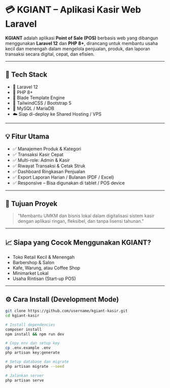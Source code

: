 # 💳 KGIANT – Aplikasi Kasir Web Laravel

**KGIANT** adalah aplikasi **Point of Sale (POS)** berbasis web yang dibangun menggunakan **Laravel 12** dan **PHP 8+**, dirancang untuk membantu usaha kecil dan menengah dalam mengelola penjualan, produk, dan laporan transaksi secara digital, cepat, dan efisien.

---

## 🔧 Tech Stack

-   🔴 Laravel 12
-   🐘 PHP 8+
-   🧩 Blade Template Engine
-   🎨 TailwindCSS / Bootstrap 5
-   💾 MySQL / MariaDB
-   ☁️ Siap di-deploy ke Shared Hosting / VPS

---

## 💡 Fitur Utama

-   ✅ Manajemen Produk & Kategori
-   ✅ Transaksi Kasir Cepat
-   ✅ Multi-role: Admin & Kasir
-   ✅ Riwayat Transaksi & Cetak Struk
-   ✅ Dashboard Ringkasan Penjualan
-   ✅ Export Laporan Harian / Bulanan (PDF / Excel)
-   ✅ Responsive – Bisa digunakan di tablet / POS device

---

## 🎯 Tujuan Proyek

> "Membantu UMKM dan bisnis lokal dalam digitalisasi sistem kasir dengan aplikasi ringan, fleksibel, dan tanpa lisensi tahunan."

---

## 📈 Siapa yang Cocok Menggunakan KGIANT?

-   Toko Retail Kecil & Menengah
-   Barbershop & Salon
-   Kafe, Warung, atau Coffee Shop
-   Minimarket Lokal
-   Usaha Rintisan (Start-up POS)

---

## ⚙️ Cara Install (Development Mode)

```bash
git clone https://github.com/username/kgiant-kasir.git
cd kgiant-kasir

# Install dependencies
composer install
npm install && npm run dev

# Copy env dan setup key
cp .env.example .env
php artisan key:generate

# Setup database dan migrate
php artisan migrate --seed

# Jalankan server
php artisan serve
